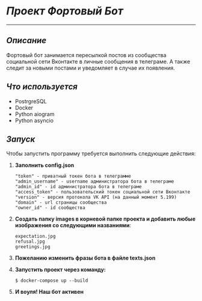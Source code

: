 #  ***Проект Фортовый Бот***
---
## ***Описание***
Фортовый бот занимается пересылкой постов из сообщества социальной сети Вконтакте в личные сообщения в телеграме. А также следит за новыми постами и уведомляет в случае их появления.

## ***Что используется***
* PostrgreSQL
* Docker
* Python aiogram
* Python asyncio

## ***Запуск***
Чтобы запустить программу требуется выполнить следующие действия:

1. **Заполнить config.json**
    ``` 
    "token" - приватный токен бота в телеграмме
    "admin_username" - username администратора бота в телеграме
    "admin_id" - id администратора бота в телеграме
    "access_token" - пользовательский токен социальной сети Вконтакте
    "version" - версия протокола VK API (на данный момент 5.199)
    "domain" - url страницы сообщества
    "owner_id" - id сообщества
    ```
2. **Создать папку images в корневой папке проекта и добавить любые изображения со следующими названиями**:
    ```
    expectation.jpg
    refusal.jpg
    greetings.jpg
    ```

3. **Пожеланию изменить фразы бота в файле texts.json**

4. **Запустить проект через команду:**
    ```
    $ docker-compose up --build
    ```

5. **И воуля! Наш бот активен**
